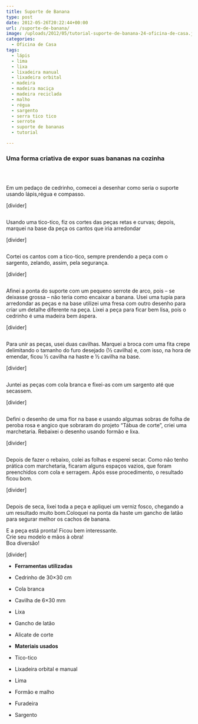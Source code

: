 ```yaml
---
title: Suporte de Banana
type: post
date: 2012-05-26T20:22:44+00:00
url: /suporte-de-banana/
image: /uploads/2012/05/tutorial-suporte-de-banana-24-oficina-de-casa.jpg
categories:
  - Oficina de Casa
tags:
  - lápis
  - lima
  - lixa
  - lixadeira manual
  - lixadeira orbital
  - madeira
  - madeira maciça
  - madeira reciclada
  - malho
  - régua
  - sargento
  - serra tico tico
  - serrote
  - suporte de bananas
  - tutorial

---
```

### Uma forma criativa de expor suas bananas na cozinha

&nbsp;<figure class="dois">

<a href="/uploads/tutoriais/suporte-de-banana/tutorial-suporte-de-banana-01-oficina-de-casa.jpg" rel="prettyPhoto"><img src="/uploads/tutoriais/suporte-de-banana/thumbs/tutorial-suporte-de-banana-01-oficina-de-casa.jpg" alt="" /></a><a href="/uploads/tutoriais/suporte-de-banana/tutorial-suporte-de-banana-02-oficina-de-casa.jpg" rel="prettyPhoto"><img src="/uploads/tutoriais/suporte-de-banana/thumbs/tutorial-suporte-de-banana-02-oficina-de-casa.jpg" alt="" /></a></figure>

Em um pedaço de cedrinho, comecei a desenhar como seria o suporte usando lápis,régua e compasso.

[divider]<figure class="dois">

<a href="/uploads/tutoriais/suporte-de-banana/tutorial-suporte-de-banana-03-oficina-de-casa.jpg" rel="prettyPhoto"><img src="/uploads/tutoriais/suporte-de-banana/thumbs/tutorial-suporte-de-banana-03-oficina-de-casa.jpg" alt="" /></a><a href="/uploads/tutoriais/suporte-de-banana/tutorial-suporte-de-banana-04-oficina-de-casa.jpg" rel="prettyPhoto"><img src="/uploads/tutoriais/suporte-de-banana/thumbs/tutorial-suporte-de-banana-04-oficina-de-casa.jpg" alt="" /></a></figure>

Usando uma tico-tico, fiz os cortes das peças retas e curvas; depois, marquei na base da peça os cantos que iria arredondar

[divider]<figure class="dois">

<a href="/uploads/tutoriais/suporte-de-banana/tutorial-suporte-de-banana-05-oficina-de-casa.jpg" rel="prettyPhoto"><img src="/uploads/tutoriais/suporte-de-banana/thumbs/tutorial-suporte-de-banana-05-oficina-de-casa.jpg" alt="" /></a><a href="/uploads/tutoriais/suporte-de-banana/tutorial-suporte-de-banana-06-oficina-de-casa.jpg" rel="prettyPhoto"><img src="/uploads/tutoriais/suporte-de-banana/thumbs/tutorial-suporte-de-banana-06-oficina-de-casa.jpg" alt="" /></a></figure>

Cortei os cantos com a tico-tico, sempre prendendo a peça com o sargento, zelando, assim, pela segurança.

[divider]<figure class="dois">

<a href="/uploads/tutoriais/suporte-de-banana/tutorial-suporte-de-banana-07-oficina-de-casa.jpg" rel="prettyPhoto"><img src="/uploads/tutoriais/suporte-de-banana/thumbs/tutorial-suporte-de-banana-07-oficina-de-casa.jpg" alt="" /></a><a href="/uploads/tutoriais/suporte-de-banana/tutorial-suporte-de-banana-08-oficina-de-casa.jpg" rel="prettyPhoto"><img src="/uploads/tutoriais/suporte-de-banana/thumbs/tutorial-suporte-de-banana-08-oficina-de-casa.jpg" alt="" /></a></figure>

Afinei a ponta do suporte com um pequeno serrote de arco, pois &#8211; se deixasse grossa &#8211; não teria como encaixar a banana. Usei uma tupia para arredondar as peças e na base utilizei uma fresa com outro desenho para criar um detalhe diferente na peça. Lixei a peça para ficar bem lisa, pois o cedrinho é uma madeira bem áspera.

[divider]<figure class="quatro">

<a href="/uploads/tutoriais/suporte-de-banana/tutorial-suporte-de-banana-09-oficina-de-casa.jpg" rel="prettyPhoto"><img src="/uploads/tutoriais/suporte-de-banana/thumbs/tutorial-suporte-de-banana-09-oficina-de-casa.jpg" alt="" /></a><a href="/uploads/tutoriais/suporte-de-banana/tutorial-suporte-de-banana-10-oficina-de-casa.jpg" rel="prettyPhoto"><img src="/uploads/tutoriais/suporte-de-banana/thumbs/tutorial-suporte-de-banana-10-oficina-de-casa.jpg" alt="" /></a><a href="/uploads/tutoriais/suporte-de-banana/tutorial-suporte-de-banana-11-oficina-de-casa.jpg" rel="prettyPhoto"><img src="/uploads/tutoriais/suporte-de-banana/thumbs/tutorial-suporte-de-banana-11-oficina-de-casa.jpg" alt="" /></a><a href="/uploads/tutoriais/suporte-de-banana/tutorial-suporte-de-banana-12-oficina-de-casa.jpg" rel="prettyPhoto"><img src="/uploads/tutoriais/suporte-de-banana/thumbs/tutorial-suporte-de-banana-12-oficina-de-casa.jpg" alt="" /></a></figure>

Para unir as peças, usei duas cavilhas. Marquei a broca com uma fita crepe delimitando o tamanho do furo desejado (½ cavilha) e, com isso, na hora de emendar, ficou ½ cavilha na haste e ½ cavilha na base.

[divider]<figure class="tres">

<a href="/uploads/tutoriais/suporte-de-banana/tutorial-suporte-de-banana-13-oficina-de-casa.jpg" rel="prettyPhoto"><img src="/uploads/tutoriais/suporte-de-banana/thumbs/tutorial-suporte-de-banana-13-oficina-de-casa.jpg" alt="" /></a><a href="/uploads/tutoriais/suporte-de-banana/tutorial-suporte-de-banana-14-oficina-de-casa.jpg" rel="prettyPhoto"><img src="/uploads/tutoriais/suporte-de-banana/thumbs/tutorial-suporte-de-banana-14-oficina-de-casa.jpg" alt="" /></a><a href="/uploads/tutoriais/suporte-de-banana/tutorial-suporte-de-banana-15-oficina-de-casa.jpg" rel="prettyPhoto"><img src="/uploads/tutoriais/suporte-de-banana/thumbs/tutorial-suporte-de-banana-15-oficina-de-casa.jpg" alt="" /></a></figure>

Juntei as peças com cola branca e fixei-as com um sargento até que secassem.

[divider]<figure class="tres">

<a href="/uploads/tutoriais/suporte-de-banana/tutorial-suporte-de-banana-16-oficina-de-casa.jpg" rel="prettyPhoto"><img src="/uploads/tutoriais/suporte-de-banana/thumbs/tutorial-suporte-de-banana-16-oficina-de-casa.jpg" alt="" /></a><a href="/uploads/tutoriais/suporte-de-banana/tutorial-suporte-de-banana-17-oficina-de-casa.jpg" rel="prettyPhoto"><img src="/uploads/tutoriais/suporte-de-banana/thumbs/tutorial-suporte-de-banana-17-oficina-de-casa.jpg" alt="" /></a><a href="/uploads/tutoriais/suporte-de-banana/tutorial-suporte-de-banana-18-oficina-de-casa.jpg" rel="prettyPhoto"><img src="/uploads/tutoriais/suporte-de-banana/thumbs/tutorial-suporte-de-banana-18-oficina-de-casa.jpg" alt="" /></a></figure>

Defini o desenho de uma flor na base e usando algumas sobras de folha de peroba rosa e angico que sobraram do projeto “Tábua de corte”, criei uma marchetaria. Rebaixei o desenho usando formão e lixa.

[divider]<figure class="dois">

<a href="/uploads/tutoriais/suporte-de-banana/tutorial-suporte-de-banana-19-oficina-de-casa.jpg" rel="prettyPhoto"><img src="/uploads/tutoriais/suporte-de-banana/thumbs/tutorial-suporte-de-banana-19-oficina-de-casa.jpg" alt="" /></a><a href="/uploads/tutoriais/suporte-de-banana/tutorial-suporte-de-banana-20-oficina-de-casa.jpg" rel="prettyPhoto"><img src="/uploads/tutoriais/suporte-de-banana/thumbs/tutorial-suporte-de-banana-20-oficina-de-casa.jpg" alt="" /></a></figure>

Depois de fazer o rebaixo, colei as folhas e esperei secar. Como não tenho prática com marchetaria, ficaram alguns espaços vazios, que foram preenchidos com cola e serragem. Após esse procedimento, o resultado ficou bom.

[divider]<figure class="tres">

<a href="/uploads/tutoriais/suporte-de-banana/tutorial-suporte-de-banana-21-oficina-de-casa.jpg" rel="prettyPhoto"><img src="/uploads/tutoriais/suporte-de-banana/thumbs/tutorial-suporte-de-banana-21-oficina-de-casa.jpg" alt="" /></a><a href="/uploads/tutoriais/suporte-de-banana/tutorial-suporte-de-banana-22-oficina-de-casa.jpg" rel="prettyPhoto"><img src="/uploads/tutoriais/suporte-de-banana/thumbs/tutorial-suporte-de-banana-22-oficina-de-casa.jpg" alt="" /></a><a href="/uploads/tutoriais/suporte-de-banana/tutorial-suporte-de-banana-23-oficina-de-casa.jpg" rel="prettyPhoto"><img src="/uploads/tutoriais/suporte-de-banana/thumbs/tutorial-suporte-de-banana-23-oficina-de-casa.jpg" alt="" /></a></figure>

Depois de seca, lixei toda a peça e apliquei um verniz fosco, chegando a um resultado muito bom.Coloquei na ponta da haste um gancho de latão para segurar melhor os cachos de banana.

E a peça está pronta! Ficou bem interessante.  
Crie seu modelo e mãos à obra!  
Boa diversão!

[divider]<section class="ferramentas-e-materiais">

  * **Ferramentas utilizadas**
  * Cedrinho de 30&#215;30 cm
  * Cola branca
  * Cavilha de 6&#215;30 mm
  * Lixa
  * Gancho de latão
  * Alicate de corte

  * **Materiais usados**
  * Tico-tico
  * Lixadeira orbital e manual
  * Lima
  * Formão e malho
  * Furadeira
  * Sargento</section>
